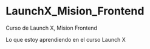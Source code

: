 # LaunchX_Mision_Frontend
Curso de Launch X, Mision Frontend

Lo que estoy aprendiendo en el curso Launch X 
